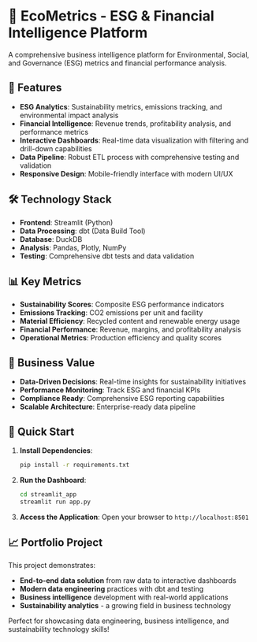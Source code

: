 # 🌱 EcoMetrics - ESG & Financial Intelligence Platform

A comprehensive business intelligence platform for Environmental, Social, and Governance (ESG) metrics and financial performance analysis.

## 🚀 Features

- **ESG Analytics**: Sustainability metrics, emissions tracking, and environmental impact analysis
- **Financial Intelligence**: Revenue trends, profitability analysis, and performance metrics
- **Interactive Dashboards**: Real-time data visualization with filtering and drill-down capabilities
- **Data Pipeline**: Robust ETL process with comprehensive testing and validation
- **Responsive Design**: Mobile-friendly interface with modern UI/UX

## 🛠️ Technology Stack

- **Frontend**: Streamlit (Python)
- **Data Processing**: dbt (Data Build Tool)
- **Database**: DuckDB
- **Analysis**: Pandas, Plotly, NumPy
- **Testing**: Comprehensive dbt tests and data validation

## 📊 Key Metrics

- **Sustainability Scores**: Composite ESG performance indicators
- **Emissions Tracking**: CO2 emissions per unit and facility
- **Material Efficiency**: Recycled content and renewable energy usage
- **Financial Performance**: Revenue, margins, and profitability analysis
- **Operational Metrics**: Production efficiency and quality scores

## 🎯 Business Value

- **Data-Driven Decisions**: Real-time insights for sustainability initiatives
- **Performance Monitoring**: Track ESG and financial KPIs
- **Compliance Ready**: Comprehensive ESG reporting capabilities
- **Scalable Architecture**: Enterprise-ready data pipeline

## 🚀 Quick Start

1. **Install Dependencies**:
   ```bash
   pip install -r requirements.txt
   ```

2. **Run the Dashboard**:
   ```bash
   cd streamlit_app
   streamlit run app.py
   ```

3. **Access the Application**:
   Open your browser to `http://localhost:8501`

## 📈 Portfolio Project

This project demonstrates:
- **End-to-end data solution** from raw data to interactive dashboards
- **Modern data engineering** practices with dbt and testing
- **Business intelligence** development with real-world applications
- **Sustainability analytics** - a growing field in business technology

Perfect for showcasing data engineering, business intelligence, and sustainability technology skills! 